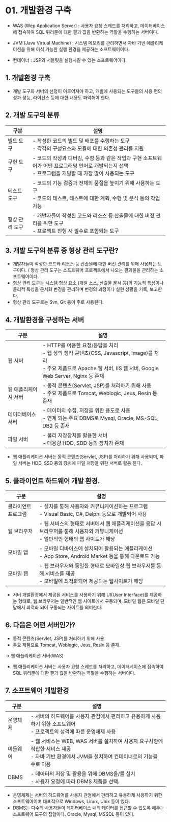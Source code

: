 # 01. 개발환경 구축

- WAS (Wep Application Server) : 사용자 요청 스레드를 처리하고, 데이터베이스에 접속하여 SQL 쿼리문에 대한 결과 값을 반환하는 역할을 수행하는 서버이다.

- JVM (Java Virtual Machine) : 시스템 메모리를 관리하면서 자바 기반 애플리케이션을 위해 이식 가능한 실행 환경을 제공하는 소프트웨어이다.

- 컨테이너 : JSP와 서블릿을 실행시킬 수 있는 소프트웨어이다.

## 1. 개발환경 구축

- 개발 도구와 서버의 선정이 이루어져야 하고, 개발에 사용되는 도구들의 사용 편의성과 성능, 라이선스 등에 대한 내용도 파악해야 한다.

## 2. 개발 도구의 분류

구분|설명
-|-
빌드 도구|- 작성한 코드의 빌드 및 배포를 수행하는 도구<br>- 각각의 구성요소와 모듈에 대한 의존성 관리를 지원
구현 도구|- 코드의 작성과 디버깅, 수정 등과 같은 작업과 구현 소프트웨어가 어떤 프로그래밍 언어로 개발되는지 선택<br>- 프로그램을 개발할 때 가장 많이 사용되는 도구
테스트 도구|- 코드의 기능 검증과 전체의 품질을 높이기 위해 사용하는 도구<br>- 코드의 테스트, 테스트에 대한 계획, 수행 및 분석 등의 작업 가능
형상 관리 도구|- 개발자들이 작성한 코드와 리소스 등 산출물에 대한 버전 관리를 위한 도구<br>- 프로젝트 진행 시 필수로 포함되는 도구

## 3. 개발 도구의 분류 중 형상 관리 도구란?

- 개발자들이 작성한 코드와 리소스 등 산출물에 대한 버전 관리를 위해 사용되는 도구이다. / 형상 관리 도구는 소프트웨어 프로젝트에서 나오는 결과물을 관리하는 소프트웨어이다.
- 형상 관리 도구는 시스템 형상 요소 (개발 소스, 산출물 문서 등)의 기능적 특성이나 물리적 특성을 문서화 변경을 관리하며 변경의 과정이나 실현 상황을 기록, 보고한다.
- 형상 관리 도구로는 Svn, Git 등이 주로 사용된다.

## 4. 개발환경을 구성하는 서버
구분|설명
-|-
웹 서버|- HTTP를 이용한 요청/응답을 처리<br>- 웹 상의 정적 콘텐츠(CSS, Javascript, Image)를 처리<br>- 주요 제품으로 Apache 웹 서버, IIS 웹 서버, Google Web Server, Nginx 등 존재
웹 애플리케이셔 서버|- 동적 콘텐츠(Servlet, JSP)를 처리하기 위해 사용<br>- 주요 제품으로 Tomcat, Weblogic, Jeus, Resin 등 존재
데이터베이스 서버|- 데이터의 수집, 저장을 위한 용도로 사용<br>- 연계 되는 주요 DBMS로 Mysql, Oracle, MS-SQL, DB2 등 존재
파일 서버|- 물리 저장장치를 활용한 서버<br>- 대용량 HDD, SDD 등의 장치가 존재

- 웹 애플리케이션 서버는 동적 콘텐츠(Servlet, JSP)를 처리하기 위해 사용되며, 파일 서버는 HDD, SSD 등의 장치에 파일 저장을 위한 서버로 활용 된다.

## 5. 클라이언트 하드웨어 개발 환경.
구분|설명
-|-
클라이언트 프로그램|- 설치를 통해 사용자와 커뮤니케이션하는 프로그램<br>- Visual Basic, C#, Delphi 등으로 개발되어 사용
웹 브라우저|- 웹 서비스의 형태로 서버에서 웹 애플리케이션을 응답 시 브라우저를 통해 사용자와 커뮤니케이션<br>- 일반적인 형태의 웹 사이트가 해당
모바일 앱|- 모바일 디바이스에 설치되어 활용되는 애플리케이션<br>- App Store, Android Market 등을 통해 다운로드 가능
모바일 웹|- 웹 브라우저와 동일한 형태로 모바일상 웹 브라우저를 통해 서비스를 제공<br>- 모바일에 최적화되어 제공되는 웹사이트가 해당

- 서버 개발환경에서 제공된 서비스를 사용하기 위해 UI(User Interface)를 제공하는 형태로, 웹 브라우저는 일반적인 웹 사이트에서 구동되며, 모바일 웹은 모바일 단말에서 최적화 되어 구동되는 사이트를 의미한다.

## 6. 다음은 어떤 서버인가?
- 동적 콘텐츠(Servlet, JSP)를 처리하기 위해 사용
- 주요 제품으로 Tomcat, Weblogic, Jeus, Resin 등 존재.

→ 웹 애플리케이션 서버(WAS)

- 웹 애플리케이션 서버는 사용자 요청 스레드를 처리하고, 데이터베이스에 접속하여 SQL 쿼리문에 대한 결과 값을 반환하는 역할을 수행하는 서버이다.

## 7. 소프트웨어 개발환경

구분|설명
-|-
운영체제|- 서버의 하드웨어를 사용자 관점에서 편리하고 유용하게 사용하기 위한 소프트웨어<br>- 프로젝트의 성격에 따른 운영체제 사용
미들웨어|- 웹 서비스는 WEB, WAS 서버를 설치하여 사용자 요구사항에 적합한 서비스 제공<br>- 자바 기반 환경에서 JVM을 설치하여 컨테이너로의 기능을 주로 이용
DBMS|- 데이터의 저장 및 활용을 위해 DBMS을/를 설치<br>- 사용자 요청에 따라 DBMS 제품을 선택.

- 운영체제는 서버의 하드웨어를 사용자 관점에서 편리하고 유용하게 사용하기 위한 소프트웨어이며 대표적으로 Windows, Linux, Unix 등이 있다.
- DBMS는 다수의 사용자들이 데이터베이스 내의 데이터를 접근할 수 있도록 해주는 소프트웨어 도구의 집합이다. Oracle, Mysql, MSSQL 등이 있다.

